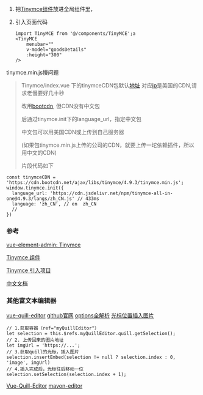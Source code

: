 1. 把[Tinymce组件](https://github.com/PanJiaChen/vue-element-admin/blob/master/src/components/Tinymce)放进全局组件里，

2. 引入页面代码

   ```
   import TinyMCE from '@/components/TinyMCE';a
   <TinyMCE
       menubar=""
       v-model="goodsDetails"
       :height="300"
   />
   ```

   

tinymce.min.js慢问题

   > Tinymce/index.vue 下的tinymceCDN包默认[地址](https://cdn.jsdelivr.net/npm/tinymce-all-in-one@4.9.3/tinymce.min.js) 对应[ip](151.101.109.229)是美国的CDN,请求老慢要好几十秒
   >
   > 改用[bootcdn](https://cdn.bootcdn.net/ajax/libs/tinymce/4.9.3/tinymce.min.js), 但CDN没有中文包
   >
   > 后通过tinymce.init下的language_url，指定中文包
   >
   > 中文包可以用美国CDN或上传到自己服务器 
   >
   > (如果包tinymce.min.js上传的公司的CDN，就要上传一坨依赖插件，所以用中文的CDN)
   >
   > 片段代码如下

   ```
   const tinymceCDN = 'https://cdn.bootcdn.net/ajax/libs/tinymce/4.9.3/tinymce.min.js';
   window.tinymce.init({
     language_url: 'https://cdn.jsdelivr.net/npm/tinymce-all-in-one@4.9.3/langs/zh_CN.js' // 433ms
     language: 'zh_CN', // en  zh_CN
     // 
   })
   ```

 







  

### 参考

﻿[vue-element-admin: Tinymce](https://panjiachen.github.io/vue-element-admin-site/feature/component/rich-editor.html#tinymce)

[Tinymce 组件](https://github.com/PanJiaChen/vue-element-admin/blob/master/src/views/components-demo/tinymce.vue)

[Tinymce 引入项目](https://www.jianshu.com/p/ad02e71a4fae)

[中文文档](http://tinymce.ax-z.cn/)



### 其他富文本编辑器
[vue-quill-editor](https://www.cnblogs.com/zly430/p/10895307.html)
[github官网](https://github.com/surmon-china/vue-quill-editor)
[options全解析](https://blog.csdn.net/div_ma/article/details/79536634)
[光标位置插入图片](http://www.yuepc.com/a/1722.html)
```
// 1.获取容器（ref="myQuillEditor"）
let selection = this.$refs.myQuillEditor.quill.getSelection();
// 2. 上传回来的图片地址
let imgUrl = 'https://...'; 
// 3.获取quill的光标，插入图片
selection.insertEmbed(selection != null ? selection.index : 0, 'image', imgUrl)   
// 4.插入完成后，光标往后移动一位 
selection.setSelection(selection.index + 1);
```



[Vue-Quill-Editor](https://www.cnblogs.com/wjlbk/p/12884661.html)
[mavon-editor](https://www.cnblogs.com/hermit-gyqy/p/12101324.html)

